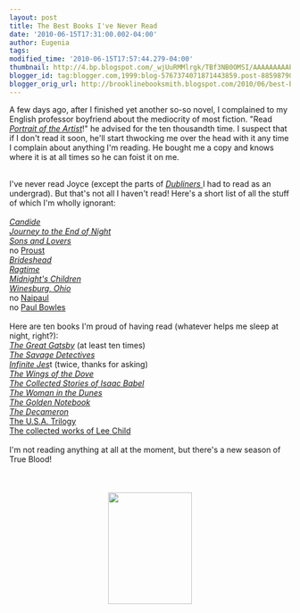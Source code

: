 ```yaml
---
layout: post
title: The Best Books I've Never Read
date: '2010-06-15T17:31:00.002-04:00'
author: Eugenia
tags: 
modified_time: '2010-06-15T17:57:44.279-04:00'
thumbnail: http://4.bp.blogspot.com/_wjUuRMMlrgk/TBf3NB0OMSI/AAAAAAAAAPY/Uon4LoHeunM/s72-c/vampire_bill_read.jpg
blogger_id: tag:blogger.com,1999:blog-5767374071871443859.post-8859879096876461578
blogger_orig_url: http://brooklinebooksmith.blogspot.com/2010/06/best-books-ive-never-read.html
---
```


A few days ago, after I finished yet another so-so novel, I complained to my English professor boyfriend about the mediocrity of most fiction. "Read <i><a href="http://www.brooklinebooksmith-shop.com/book/9780486280509">Portrait of the Artist</a></i>!" he advised for the ten thousandth time. I suspect that if I don't read it soon, he'll start thwocking me over the head with it any time I complain about anything I'm reading. He bought me a copy and knows where it is at all times so he can foist it on me.<div><br />I've never read Joyce (except the parts of <a href="http://www.brooklinebooksmith-shop.com/book/9780486268705"><i>Dubliners </i></a>I had to read as an undergrad). But that's not all I haven't read! Here's a short list of all the stuff of which I'm wholly ignorant:</div><div><br /></div><div><a href="http://www.brooklinebooksmith-shop.com/book/9780486266893"><i>Candide</i></a></div><div><i><a href="http://www.brooklinebooksmith-shop.com/book/9780451518828">Journey to the End of Night</a></i></div><div><i><a href="http://www.brooklinebooksmith-shop.com/book/9780451518828">Sons and Lovers</a></i></div><div>no <a href="http://www.brooklinebooksmith-shop.com/book/9780142437964">Proust</a></div><div><i><a href="http://www.brooklinebooksmith-shop.com/book/9780316926348">Brideshead</a></i></div><div><i><a href="http://www.brooklinebooksmith-shop.com/book/9780452279070">Ragtime</a></i></div><div><i><a href="http://www.brooklinebooksmith-shop.com/book/9780812976533">Midnight's Children</a></i></div><div><a href="http://www.brooklinebooksmith-shop.com/book/9780486282695"><i>Winesburg, Ohio</i></a></div><div>no <a href="http://www.brooklinebooksmith-shop.com/search/apachesolr_search/naipaul">Naipaul</a></div><div>no <a href="http://www.brooklinebooksmith-shop.com/search/apachesolr_search/paul+bowles">Paul Bowles<br /></a><br /></div><div>Here are ten books I'm proud of having read (whatever helps me sleep at night, right?):</div><div><i><a href="http://www.brooklinebooksmith-shop.com/book/9780743273565">The Great Gatsby</a></i> (at least ten times)</div><div><i><a href="http://www.brooklinebooksmith-shop.com/book/9780312427481">The Savage Detectives</a></i></div><div><i><a href="http://www.brooklinebooksmith-shop.com/book/9780316066525">Infinite Jes</a></i>t (twice, thanks for asking)</div><div><i><a href="http://www.brooklinebooksmith-shop.com/book/9780141441283">The Wings of the Dove</a></i></div><div><a href="http://www.brooklinebooksmith-shop.com/book/9780393324020"><i>The Collected Stories of Isaac Babel</i></a></div><div><i><a href="http://www.brooklinebooksmith-shop.com/book/9780679733782">The Woman in the Dunes</a></i></div><div><a href="http://www.brooklinebooksmith-shop.com/book/9780060931407"><i>The Golden Notebook</i></a></div><div><i><a href="http://www.brooklinebooksmith-shop.com/book/9780140449303">The Decameron</a></i></div><div><a href="http://www.brooklinebooksmith-shop.com/book/9781883011147">The U.S.A. Trilogy</a></div><div><a href="http://www.brooklinebooksmith-shop.com/search/apachesolr_search/lee+child">The collected works of Lee Child</a></div><div><br /></div><div>I'm not reading anything at all at the moment, but there's a new season of True Blood!</div><div><br /></div><br /><br /><a onblur="try {parent.deselectBloggerImageGracefully();} catch(e) {}" href="http://4.bp.blogspot.com/_wjUuRMMlrgk/TBf3NB0OMSI/AAAAAAAAAPY/Uon4LoHeunM/s1600/vampire_bill_read.jpg"><img style="display:block; margin:0px auto 10px; text-align:center;cursor:pointer; cursor:hand;width: 150px; height: 200px;" src="http://4.bp.blogspot.com/_wjUuRMMlrgk/TBf3NB0OMSI/AAAAAAAAAPY/Uon4LoHeunM/s200/vampire_bill_read.jpg" border="0" alt="" id="BLOGGER_PHOTO_ID_5483122874544697634" /></a>